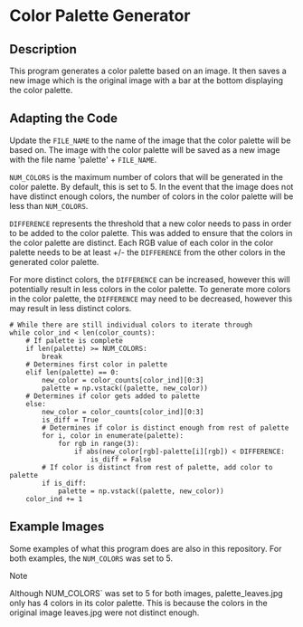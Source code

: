 # Color Palette Generator
## Description
This program generates a color palette based on an image.
It then saves a new image which is the original image with a bar at the bottom displaying the color palette.

## Adapting the Code
Update the `FILE_NAME` to the name of the image that the color palette will be based on. 
The image with the color palette will be saved as a new image with the file name 'palette' + `FILE_NAME`.

`NUM_COLORS` is the maximum number of colors that will be generated in the color palette. By default, this is set to 5. 
In the event that the image does not have distinct enough colors, the number of colors in the color palette will be less than `NUM_COLORS`.

`DIFFERENCE` represents the threshold that a new color needs to pass in order to be added to the color palette.
This was added to ensure that the colors in the color palette are distinct.
Each RGB value of each color in the color palette needs to be at least +/- the `DIFFERENCE` from the other colors in the generated color palette.

For more distinct colors, the `DIFFERENCE` can be increased, however this will potentially result in less colors in the color palette.
To generate more colors in the color palette, the `DIFFERENCE` may need to be decreased, however this may result in less distinct colors.

```
# While there are still individual colors to iterate through
while color_ind < len(color_counts):
    # If palette is complete
    if len(palette) >= NUM_COLORS:
        break
    # Determines first color in palette
    elif len(palette) == 0:
        new_color = color_counts[color_ind][0:3]
        palette = np.vstack((palette, new_color))
    # Determines if color gets added to palette
    else:
        new_color = color_counts[color_ind][0:3]
        is_diff = True
        # Determines if color is distinct enough from rest of palette
        for i, color in enumerate(palette):
            for rgb in range(3):
                if abs(new_color[rgb]-palette[i][rgb]) < DIFFERENCE:
                    is_diff = False
        # If color is distinct from rest of palette, add color to palette
        if is_diff:
            palette = np.vstack((palette, new_color))
    color_ind += 1
```

## Example Images
Some examples of what this program does are also in this repository.
For both examples, the `NUM_COLORS` was set to 5.
> [!NOTE]
> Although NUM_COLORS` was set to 5 for both images, palette_leaves.jpg only has 4 colors in its color palette.
> This is because the colors in the original image leaves.jpg were not distinct enough.

